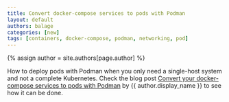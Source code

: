 ```yaml
---
title: Convert docker-compose services to pods with Podman
layout: default
authors: balage
categories: [new]
tags: [containers, docker-compose, podman, networking, pod]
---
```

{% assign author = site.authors[page.author] %}

How to deploy pods with Podman when you only need a single-host system and not a complete Kubernetes. Check the blog post [Convert your docker-compose services to pods with Podman](https://balagetech.com/convert-docker-compose-services-to-pods/) by {{ author.display_name }} to see how it can be done.

